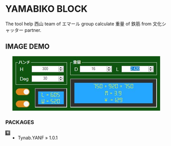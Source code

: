 # YAMABIKO BLOCK
The tool help 西山 team of エマール group calculate 重量 of 鉄筋 from 文化シャッター partner.

## IMAGE DEMO
<p align="center">
<img src="https://raw.githubusercontent.com/Tynab/Rebar-Weight/main/pic/0.jpg"></img>
</p>

### PACKAGES
<img src="https://raw.githubusercontent.com/Tynab/Rebar-Weight/main/pic/1.png" align="left" width="3%" height="3%"></img>
<div style="display:flex;">

- Tynab.YANF » 1.0.1

</div>